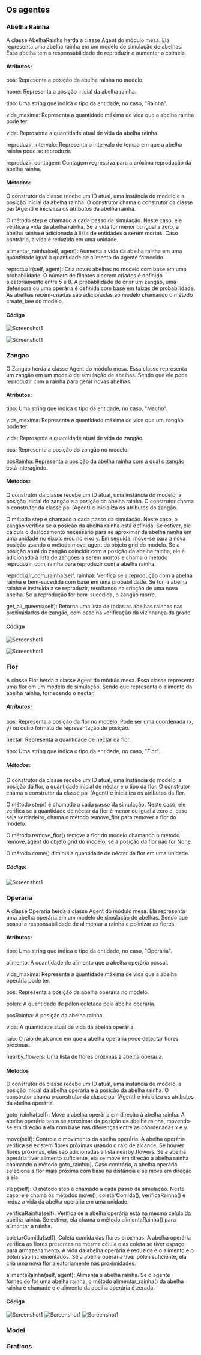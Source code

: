## Os agentes
### Abelha Rainha

A classe AbelhaRainha herda a classe Agent do módulo mesa. Ela representa uma abelha rainha em um modelo de simulação de abelhas. Essa abelha tem a responsabilidade de reproduzir e aumentar a colmeia.

#### Atributos:

pos: Representa a posição da abelha rainha no modelo.

home: Representa a posição inicial da abelha rainha.

tipo: Uma string que indica o tipo da entidade, no caso, "Rainha".

vida_maxima: Representa a quantidade máxima de vida que a abelha rainha pode ter.

vida: Representa a quantidade atual de vida da abelha rainha.

reproduzir_intervalo: Representa o intervalo de tempo em que a abelha rainha pode se reproduzir.

reproduzir_contagem: Contagem regressiva para a próxima reprodução da abelha rainha.

#### Métodos:

 O construtor da classe recebe um ID atual, uma instância do modelo e a posição inicial da abelha rainha. O construtor chama o construtor da classe pai (Agent) e inicializa os atributos da abelha rainha.

O método step é chamado a cada passo da simulação. Neste caso, ele verifica a vida da abelha rainha. Se a vida for menor ou igual a zero, a abelha rainha é adicionada à lista de entidades a serem mortas. Caso contrário, a vida é reduzida em uma unidade.

alimentar_rainha(self, agent): Aumenta a vida da abelha rainha em uma quantidade igual à quantidade de alimento do agente fornecido.

reproduzir(self, agent): Cria novas abelhas no modelo com base em uma probabilidade. O número de filhotes a serem criados é definido aleatoriamente entre 5 e 8. A probabilidade de criar um zangão, uma defensora ou uma operária é definida com base em faixas de probabilidade. As abelhas recém-criadas são adicionadas ao modelo chamando o método create_bee do modelo.

#### Código

![Screenshot1](../assets/abelhaRainha1.png)

![Screenshot1](../assets/abelhaRainha2.png)

### Zangao

O Zangao herda a classe Agent do módulo mesa. Essa classe representa um zangão em um modelo de simulação de abelhas. Sendo que ele pode reproduzir com a rainha para gerar novas abelhas.

#### Atributos:

tipo: Uma string que indica o tipo da entidade, no caso, "Macho".

vida_maxima: Representa a quantidade máxima de vida que um zangão pode ter.

vida: Representa a quantidade atual de vida do zangão.

pos: Representa a posição do zangão no modelo.

posRainha: Representa a posição da abelha rainha com a qual o zangão está interagindo.

#### Métodos:

O construtor da classe recebe um ID atual, uma instância do modelo, a posição inicial do zangão e a posição da abelha rainha. O construtor chama o construtor da classe pai (Agent) e inicializa os atributos do zangão.

O método step é chamado a cada passo da simulação. Neste caso, o zangão verifica se a posição da abelha rainha está definida. Se estiver, ele calcula o deslocamento necessário para se aproximar da abelha rainha em uma unidade no eixo x e/ou no eixo y. Em seguida, move-se para a nova posição usando o método move_agent do objeto grid do modelo. Se a posição atual do zangão coincidir com a posição da abelha rainha, ele é adicionado à lista de zangões a serem mortos e chama o método reproduzir_com_rainha para reproduzir com a abelha rainha.


reproduzir_com_rainha(self, rainha): Verifica se a reprodução com a abelha rainha é bem-sucedida com base em uma probabilidade. Se for, a abelha rainha é instruída a se reproduzir, resultando na criação de uma nova abelha. Se a reprodução for bem-sucedida, o zangão morre.


get_all_queens(self): Retorna uma lista de todas as abelhas rainhas nas proximidades do zangão, com base na verificação da vizinhança da grade.


#### Código

![Screenshot1](../assets/zangao1.png)

![Screenshot1](../assets/zangao2.png)


### Flor

A classe Flor herda a classe Agent do módulo mesa. Essa classe representa uma flor em um modelo de simulação. Sendo que representa o alimento da abelha rainha, fornecendo o nectar.

##### Atributos:

pos: Representa a posição da flor no modelo. Pode ser uma coordenada (x, y) ou outro formato de representação de posição.

nectar: Representa a quantidade de néctar da flor.

tipo: Uma string que indica o tipo da entidade, no caso, "Flor".

##### Métodos:

O construtor da classe recebe um ID atual, uma instância do modelo, a posição da flor, a quantidade inicial de néctar e o tipo da flor. O construtor chama o construtor da classe pai (Agent) e inicializa os atributos da flor.

O método step() é chamado a cada passo da simulação. Neste caso, ele verifica se a quantidade de néctar da flor é menor ou igual a zero e, caso seja verdadeiro, chama o método remove_flor para remover a flor do modelo.

O método remove_flor() remove a flor do modelo chamando o método remove_agent do objeto grid do modelo, se a posição da flor não for None.

O método come() diminui a quantidade de néctar da flor em uma unidade.


##### Código: 

![Screenshot1](../assets/codigo_flor.png)


### Operaria
A classe Operaria herda a classe Agent do módulo mesa. Ela representa uma abelha operária em um modelo de simulação de abelhas. Sendo que possui a responsabilidade de alimentar a rainha e polinizar as flores.

#### Atributos:

tipo: Uma string que indica o tipo da entidade, no caso, "Operaria".

alimento: A quantidade de alimento que a abelha operária possui.

vida_maxima: Representa a quantidade máxima de vida que a abelha operária pode ter.

pos: Representa a posição da abelha operária no modelo.

polen: A quantidade de pólen coletada pela abelha operária.

posRainha: A posição da abelha rainha.

vida: A quantidade atual de vida da abelha operária.

raio: O raio de alcance em que a abelha operária pode detectar flores próximas.

nearby_flowers: Uma lista de flores próximas à abelha operária.

#### Métodos
O construtor da classe recebe um ID atual, uma instância do modelo, a posição inicial da abelha operária e a posição da abelha rainha. O construtor chama o construtor da classe pai (Agent) e inicializa os atributos da abelha operária.

goto_rainha(self): Move a abelha operária em direção à abelha rainha. A abelha operária tenta se aproximar da posição da abelha rainha, movendo-se em direção a ela com base nas diferenças entre as coordenadas x e y.

move(self): Controla o movimento da abelha operária. A abelha operária verifica se existem flores próximas usando o raio de alcance. Se houver flores próximas, elas são adicionadas à lista nearby_flowers. Se a abelha operária tiver alimento suficiente, ela se move em direção à abelha rainha chamando o método goto_rainha(). Caso contrário, a abelha operária seleciona a flor mais próxima com base na distância e se move em direção a ela.

step(self): O método step é chamado a cada passo da simulação. Neste caso, ele chama os métodos move(), coletarComida(), verificaRainha() e reduz a vida da abelha operária em uma unidade.

verificaRainha(self): Verifica se a abelha operária está na mesma célula da abelha rainha. Se estiver, ela chama o método alimentaRainha() para alimentar a rainha.

coletarComida(self): Coleta comida das flores próximas. A abelha operária verifica as flores presentes na mesma célula e as coleta se tiver espaço para armazenamento. A vida da abelha operária é reduzida e o alimento e o pólen são incrementados. Se a abelha operária tiver pólen suficiente, ela cria uma nova flor aleatoriamente nas proximidades.

alimentaRainha(self, agent): Alimenta a abelha rainha. Se o agente fornecido for uma abelha rainha, o método alimentar_rainha() da abelha rainha é chamado e o alimento da abelha operária é zerado.

#### Código

![Screenshot1](../assets/operaria1.png)
![Screenshot1](../assets/operaria2.png)
![Screenshot1](../assets/operaria3.png)

### Model

### Graficos
